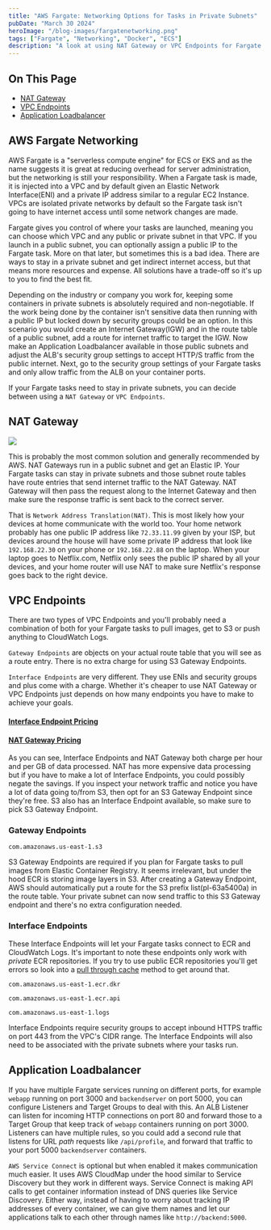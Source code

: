 ```yaml
---
title: "AWS Fargate: Networking Options for Tasks in Private Subnets"
pubDate: "March 30 2024"
heroImage: "/blog-images/fargatenetworking.png"
tags: ["Fargate", "Networking", "Docker", "ECS"]
description: "A look at using NAT Gateway or VPC Endpoints for Fargate tasks in private subnets."
---
```


## On This Page

- [NAT Gateway](#nat-gateway)
- [VPC Endpoints](#vpc-endpoints)
- [Application Loadbalancer](#application-loadbalancer)
## AWS Fargate Networking

AWS Fargate is a "serverless compute engine" for ECS or EKS and as the name suggests it is great at reducing overhead for server administration, but the networking is still your responsibility.  When a Fargate task is made, it is injected into a VPC and by default given an Elastic Network Interface(ENI) and a private IP address similar to a regular EC2 Instance. VPCs are isolated private networks by default so the Fargate task isn't going to have internet access until some network changes are made.

Fargate gives you control of where your tasks are launched, meaning you can choose which VPC and any public or private subnet in that VPC. If you launch in a public subnet, you can optionally assign a public IP to the Fargate task. More on that later, but sometimes this is a bad idea. There are ways to stay in a private subnet and get indirect internet access, but that means more resources and expense. All solutions have a trade-off so it's up to you to find the best fit.

Depending on the industry or company you work for, keeping some containers in private subnets is absolutely required and non-negotiable. If the work being done by the container isn't sensitive data then running with a public IP but locked down by security groups could be an option. In this scenario you would create an Internet Gateway(IGW) and in the route table of a public subnet, add a route for internet traffic to target the IGW. Now make an Application Loadbalancer available in those public subnets and adjust the ALB's security group settings to accept HTTP/S traffic from the public internet. Next, go to the security group settings of your Fargate tasks and only allow traffic from the ALB on your container ports.

If your Fargate tasks need to stay in private subnets, you can decide between using a `NAT Gateway` or `VPC Endpoints`.

## NAT Gateway

<img src="/blog-images/natECS.png">

This is probably the most common solution and generally recommended by AWS. NAT Gateways run in a public subnet and get an Elastic IP. Your Fargate tasks can stay in private subnets and those subnet route tables have route entries that send internet traffic to the NAT Gateway. NAT Gateway will then pass the request along to the Internet Gateway and then make sure the response traffic is sent back to the correct server.

That is `Network Address Translation(NAT)`. This is most likely how your devices at home communicate with the world too.  Your home network probably has one public IP address like `72.33.11.99` given by your ISP, but devices around the house will have some private IP address that look like `192.168.22.30` on your phone or `192.168.22.88` on the laptop. When your laptop goes to Netflix.com, Netflix only sees the public IP shared by all your devices, and your home router will use NAT to make sure Netflix's response goes back to the right device.

## VPC Endpoints

There are two types of VPC Endpoints and you'll probably need a combination of both for your Fargate tasks to pull images, get to S3 or push anything to CloudWatch Logs.

`Gateway Endpoints` are objects on your actual route table that you will see as a route entry. There is no extra charge for using S3 Gateway Endpoints.

`Interface Endpoints` are very different. They use ENIs and security groups and plus come with a charge. Whether it's cheaper to use NAT Gateway or VPC Endpoints just depends on how many endpoints you have to make to achieve your goals.

#### [Interface Endpoint Pricing](https://aws.amazon.com/privatelink/pricing/)

#### [NAT Gateway Pricing](https://aws.amazon.com/vpc/pricing/)

As you can see, Interface Endpoints and NAT Gateway both charge per hour and per GB of data processed. NAT has more expensive data processing but if you have to make a lot of Interface Endpoints, you could possibly negate the savings. If you inspect your network traffic and notice you have a lot of data going to/from S3, then opt for an S3 Gateway Endpoint since they're free. S3 also has an Interface Endpoint available, so make sure to pick S3 Gateway Endpoint.

### Gateway Endpoints

`com.amazonaws.us-east-1.s3`

S3 Gateway Endpoints are required if you plan for Fargate tasks to pull images from Elastic Container Registry. It seems irrelevant, but under the hood ECR is storing image layers in S3. After creating a Gateway Endpoint, AWS should automatically put a route for the S3 prefix list(pl-63a5400a) in the route table. Your private subnet can now send traffic to this S3 Gateway endpoint and there's no extra configuration needed.

### Interface Endpoints

These Interface Endpoints will let your Fargate tasks connect to ECR and CloudWatch Logs. It's important to note these endpoints only work with *private* ECR repositories. If you try to use public ECR repositories you'll  get errors so look into a [pull through cache](https://docs.aws.amazon.com/AmazonECR/latest/userguide/pull-through-cache.html) method to get around that.

`com.amazonaws.us-east-1.ecr.dkr`

`com.amazonaws.us-east-1.ecr.api`

`com.amazonaws.us-east-1.logs`

Interface Endpoints require security groups to accept inbound HTTPS traffic on port 443 from the VPC's CIDR range. The Interface Endpoints will also need to be associated with the private subnets where your tasks run.

## Application Loadbalancer

If you have multiple Fargate services running on different ports, for example `webapp` running on port 3000 and `backendserver` on port 5000, you can configure Listeners and Target Groups to deal with this. An ALB Listener can listen for incoming HTTP connections on port 80 and forward those to a Target Group that keep track of `webapp` containers running on port 3000. Listeners can have multiple rules, so you could add a second rule that listens for URL *path* requests like `/api/profile`, and forward that traffic to your port 5000 `backendserver` containers.

`AWS Service Connect` is optional but when enabled it makes communication much easier. It uses AWS CloudMap under the hood similar to Service Discovery but they work in different ways. Service Connect is making API calls to get container information instead of DNS queries like Service Discovery. Either way, instead of having to worry about tracking IP addresses of every container, we can give them names and let our applications talk to each other through names like `http://backend:5000`.